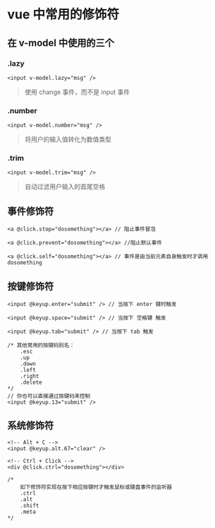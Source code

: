 # vue 中常用的修饰符

## 在 v-model 中使用的三个

### .lazy

```vue
<input v-model.lazy="msg" />
```

> 使用 change 事件，而不是 input 事件

### .number

```vue
<input v-model.number="msg" />
```

> 将用户的输入值转化为数值类型





### .trim

```vue
<input v-model.trim="msg" />
```

> 自动过滤用户输入的首尾空格

## 事件修饰符

```vue
<a @click.stop="dosomething"></a> // 阻止事件冒泡

<a @click.prevent="dosomething"></a> //阻止默认事件

<a @click.self="dosomething"></a> // 事件是由当前元素自身触发时才调用 dosomething
```

## 按键修饰符

```vue
<input @keyup.enter="submit" /> // 当按下 enter 键时触发

<input @keyup.space="submit" /> // 当按下 空格键 触发

<input @keyup.tab="submit" /> // 当按下 tab 触发

/* 其他常用的按键码别名：
	.esc
	.up
	.down
	.left
	.right
	.delete
*/
// 你也可以直接通过按键码来控制
<input @keyup.13="submit" />
```



## 系统修饰符

```vue
<!-- Alt + C -->
<input @keyup.alt.67="clear" />

<!-- Ctrl + Click -->
<div @click.ctrl="dosomething"></div>

/*
	如下修饰符实现在按下相应按键时才触发鼠标或键盘事件的监听器
	.ctrl
	.alt
	.shift
	.meta
*/
```



